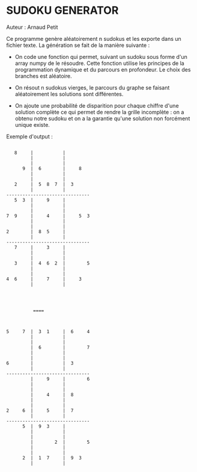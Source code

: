 # SUDOKU GENERATOR
Auteur : Arnaud Petit


Ce programme genère aléatoirement n sudokus et les exporte dans un fichier texte. 
La génération se fait de la manière suivante :
- On code une fonction qui permet, suivant un sudoku sous forme d'un array numpy de le résoudre. Cette fonction utilise les principes de la programmation dynamique et du parcours en profondeur. Le choix des branches est aléatoire.

- On résout n sudokus vierges, le parcours du graphe se faisant aléatoirement les solutions sont différentes.

- On ajoute une probabilité de disparition pour chaque chiffre d'une solution complète ce qui permet de rendre la grille incomplète : on a obtenu notre sudoku et on a la garantie qu'une solution non forcément unique existe.

Exemple d'output :
```text

   8     |           |           
         |           |         
         |           |         
      9  |  6        |     8     
         |           |         
         |           |         
   2     |  5  8  7  |  3        
         |           |         
-------------------------------
   5  3  |     9     |           
         |           |         
         |           |         
7  9     |     4     |     5  3  
         |           |         
         |           |         
2        |  8  5     |           
         |           |         
-------------------------------
   7     |     3     |           
         |           |         
         |           |         
   3     |  4  6  2  |        5  
         |           |         
         |           |         
4  6     |     7     |     3     
         |           |         




	      ====



5     7  |  3  1     |  6     4  
         |           |         
         |           |         
         |  6        |        7  
         |           |         
         |           |         
6        |           |  3        
         |           |         
-------------------------------
         |     9     |        6  
         |           |         
         |           |         
         |     4     |  8        
         |           |         
         |           |         
2     6  |     5     |  7        
         |           |         
-------------------------------
      5  |  9  3     |           
         |           |         
         |           |         
         |        2  |        5  
         |           |         
         |           |         
      2  |  1  7     |  9  3     
         |           |         

```


